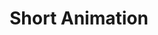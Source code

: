 ---
title: Short Animation
type: Sound Design Exercise
videopath: /workcontent/bitesized/animation-sd.mp4
order: 0
---
